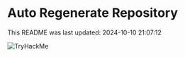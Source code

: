 # Auto Regenerate Repository

This README was last updated: 2024-10-10 21:07:12

 ![TryHackMe](https://tryhackme.com/badge/533634)